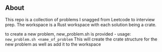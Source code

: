 ## About

This repo is a collection of problems I snagged from Leetcode to interview prep.
The workspace is a Rust workspace with each solution being a crate.

to create a new problem, new_problem.sh is provided - usage:
`new_problem.sh <name_of_problem`
This will create the crate structure for the new problem as well as add it to the workspace

